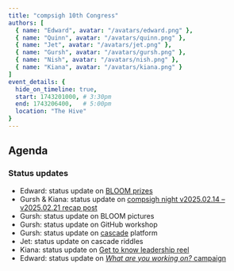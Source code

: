 ```yaml
---
title: "compsigh 10th Congress"
authors: [
  { name: "Edward", avatar: "/avatars/edward.png" },
  { name: "Quinn", avatar: "/avatars/quinn.png" },
  { name: "Jet", avatar: "/avatars/jet.png" },
  { name: "Gursh", avatar: "/avatars/gursh.png" },
  { name: "Nish", avatar: "/avatars/nish.png" },
  { name: "Kiana", avatar: "/avatars/kiana.png" }
]
event_details: {
  hide_on_timeline: true,
  start: 1743201000, # 3:30pm
  end: 1743206400,   # 5:00pm
  location: "The Hive"
}
---
```


## Agenda

### Status updates

- Edward: status update on [BLOOM prizes](https://github.com/compsigh/compsigh/issues/44)
- Gursh & Kiana: status update on [compsigh night v2025.02.14 – v2025.02.21 recap post](https://github.com/compsigh/compsigh/issues/39)
- Gursh: status update on BLOOM pictures
- Gursh: status update on GitHub workshop
- Gursh: status update on [cascade](https://github.com/compsigh/compsigh/issues/46) platform
- Jet: status update on cascade riddles
- Kiana: status update on [Get to know leadership reel](https://github.com/compsigh/compsigh/issues/18)
- Edward: status update on [*What are you working on?* campaign](https://github.com/compsigh/compsigh/issues/47)
